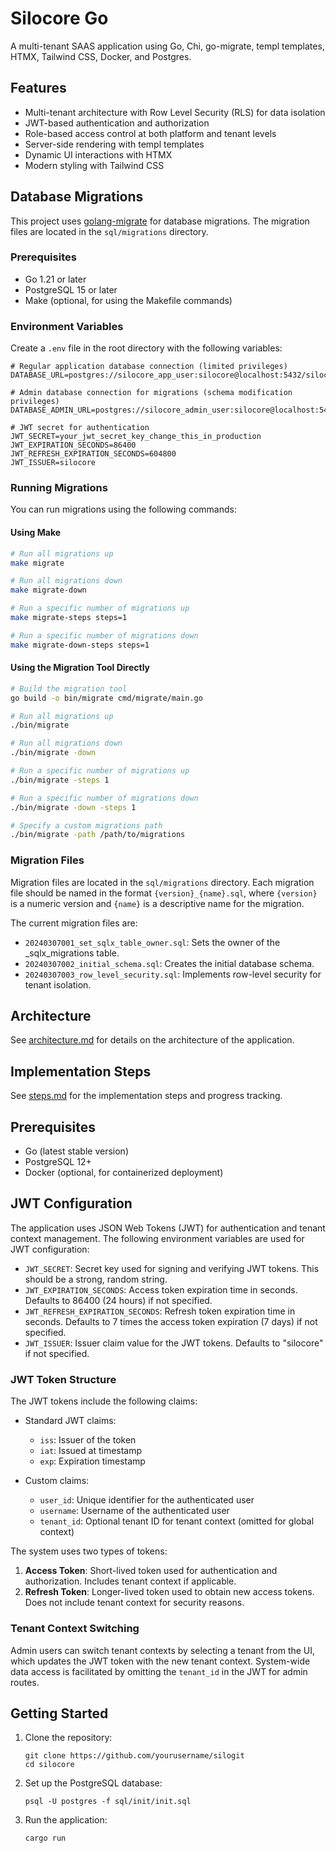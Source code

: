 # Silocore Go

A multi-tenant SAAS application using Go, Chi, go-migrate, templ templates, HTMX, Tailwind CSS, Docker, and Postgres.

## Features

- Multi-tenant architecture with Row Level Security (RLS) for data isolation
- JWT-based authentication and authorization
- Role-based access control at both platform and tenant levels
- Server-side rendering with templ templates
- Dynamic UI interactions with HTMX
- Modern styling with Tailwind CSS

## Database Migrations

This project uses [golang-migrate](https://github.com/golang-migrate/migrate) for database migrations. The migration files are located in the `sql/migrations` directory.

### Prerequisites

- Go 1.21 or later
- PostgreSQL 15 or later
- Make (optional, for using the Makefile commands)

### Environment Variables

Create a `.env` file in the root directory with the following variables:

```
# Regular application database connection (limited privileges)
DATABASE_URL=postgres://silocore_app_user:silocore@localhost:5432/silocore

# Admin database connection for migrations (schema modification privileges)
DATABASE_ADMIN_URL=postgres://silocore_admin_user:silocore@localhost:5432/silocore

# JWT secret for authentication
JWT_SECRET=your_jwt_secret_key_change_this_in_production
JWT_EXPIRATION_SECONDS=86400
JWT_REFRESH_EXPIRATION_SECONDS=604800
JWT_ISSUER=silocore
```

### Running Migrations

You can run migrations using the following commands:

#### Using Make

```bash
# Run all migrations up
make migrate

# Run all migrations down
make migrate-down

# Run a specific number of migrations up
make migrate-steps steps=1

# Run a specific number of migrations down
make migrate-down-steps steps=1
```

#### Using the Migration Tool Directly

```bash
# Build the migration tool
go build -o bin/migrate cmd/migrate/main.go

# Run all migrations up
./bin/migrate

# Run all migrations down
./bin/migrate -down

# Run a specific number of migrations up
./bin/migrate -steps 1

# Run a specific number of migrations down
./bin/migrate -down -steps 1

# Specify a custom migrations path
./bin/migrate -path /path/to/migrations
```

### Migration Files

Migration files are located in the `sql/migrations` directory. Each migration file should be named in the format `{version}_{name}.sql`, where `{version}` is a numeric version and `{name}` is a descriptive name for the migration.

The current migration files are:

- `20240307001_set_sqlx_table_owner.sql`: Sets the owner of the _sqlx_migrations table.
- `20240307002_initial_schema.sql`: Creates the initial database schema.
- `20240307003_row_level_security.sql`: Implements row-level security for tenant isolation.

## Architecture

See [architecture.md](architecture.md) for details on the architecture of the application.

## Implementation Steps

See [steps.md](steps.md) for the implementation steps and progress tracking.

## Prerequisites

- Go (latest stable version)
- PostgreSQL 12+
- Docker (optional, for containerized deployment)

## JWT Configuration

The application uses JSON Web Tokens (JWT) for authentication and tenant context management. The following environment variables are used for JWT configuration:

- `JWT_SECRET`: Secret key used for signing and verifying JWT tokens. This should be a strong, random string.
- `JWT_EXPIRATION_SECONDS`: Access token expiration time in seconds. Defaults to 86400 (24 hours) if not specified.
- `JWT_REFRESH_EXPIRATION_SECONDS`: Refresh token expiration time in seconds. Defaults to 7 times the access token expiration (7 days) if not specified.
- `JWT_ISSUER`: Issuer claim value for the JWT tokens. Defaults to "silocore" if not specified.

### JWT Token Structure

The JWT tokens include the following claims:

- Standard JWT claims:
  - `iss`: Issuer of the token
  - `iat`: Issued at timestamp
  - `exp`: Expiration timestamp

- Custom claims:
  - `user_id`: Unique identifier for the authenticated user
  - `username`: Username of the authenticated user
  - `tenant_id`: Optional tenant ID for tenant context (omitted for global context)

The system uses two types of tokens:

1. **Access Token**: Short-lived token used for authentication and authorization. Includes tenant context if applicable.
2. **Refresh Token**: Longer-lived token used to obtain new access tokens. Does not include tenant context for security reasons.

### Tenant Context Switching

Admin users can switch tenant contexts by selecting a tenant from the UI, which updates the JWT token with the new tenant context. System-wide data access is facilitated by omitting the `tenant_id` in the JWT for admin routes.

## Getting Started

1. Clone the repository:
   ```
   git clone https://github.com/yourusername/silogit
   cd silocore
   ```

2. Set up the PostgreSQL database:
   ```
   psql -U postgres -f sql/init/init.sql
   ```

3. Run the application:
   ```
   cargo run
   ```